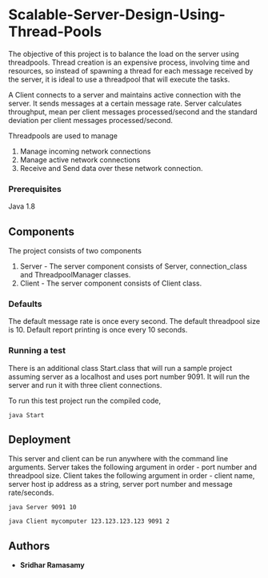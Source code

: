 # Scalable-Server-Design-Using-Thread-Pools

The objective of this project is to balance the load on the server using threadpools. Thread creation is an expensive process, involving time and resources, so instead of spawning a thread for each message received by the server, it is ideal to use a threadpool that will execute the tasks. 

A Client connects to a server and maintains active connection with the server. It sends messages at a certain message rate. Server calculates throughput, mean per client messages processed/second and the standard deviation per client messages processed/second.

Threadpools are used to manage
1) Manage incoming network connections
2) Manage active network connections
3) Receive and Send data over these network connection.

### Prerequisites

Java 1.8


## Components

The project consists of two components
1) Server  - The server component consists of Server, connection_class and ThreadpoolManager classes.
2) Client  - The server component consists of Client class.

### Defaults
The default message rate is once every second. The default threadpool size is 10. Default report printing is once every 10 seconds.

### Running a test

There is an additional class Start.class that will run a sample project assuming server as a localhost and uses port number 9091.
It will run the server and run it with three client connections.

To run this test project run the compiled code,
```
java Start
```

## Deployment

This server and client can be run anywhere with the command line arguments.
Server takes the following argument in order - port number and threadpool size.
Client takes the following argument in order - client name, server host ip address as a string, server port number and message rate/seconds.

```
java Server 9091 10

java Client mycomputer 123.123.123.123 9091 2
```

## Authors

* **Sridhar Ramasamy**

